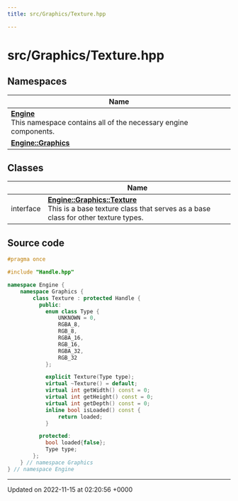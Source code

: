 ```yaml
---
title: src/Graphics/Texture.hpp

---
```


# src/Graphics/Texture.hpp



## Namespaces

| Name           |
| -------------- |
| **[Engine](/namespaces/namespaceEngine.md)** <br>This namespace contains all of the necessary engine components.  |
| **[Engine::Graphics](/namespaces/namespaceEngine_1_1Graphics.md)**  |

## Classes

|                | Name           |
| -------------- | -------------- |
| interface | **[Engine::Graphics::Texture](/classes/classEngine_1_1Graphics_1_1Texture.md)** <br>This is a base texture class that serves as a base class for other texture types.  |




## Source code

```cpp
#pragma once

#include "Handle.hpp"

namespace Engine {
    namespace Graphics {
        class Texture : protected Handle {
          public:
            enum class Type {
                UNKNOWN = 0,
                RGBA_8,
                RGB_8,
                RGBA_16,
                RGB_16,
                RGBA_32,
                RGB_32
            };

            explicit Texture(Type type);
            virtual ~Texture() = default;
            virtual int getWidth() const = 0;
            virtual int getHeight() const = 0;
            virtual int getDepth() const = 0;
            inline bool isLoaded() const {
                return loaded;
            }

          protected:
            bool loaded{false};
            Type type;
        };
    } // namespace Graphics
} // namespace Engine
```


-------------------------------

Updated on 2022-11-15 at 02:20:56 +0000
